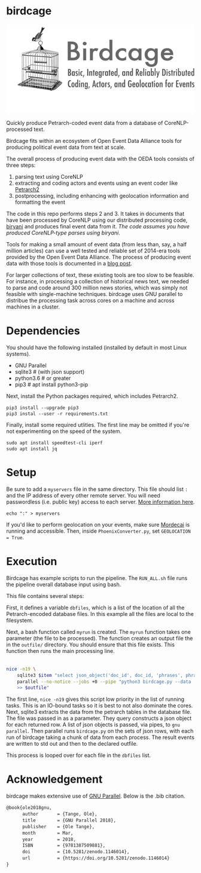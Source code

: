 # birdcage

![](birdcage.png)

Quickly produce Petrarch-coded event data from a database of CoreNLP-processed
text.

Birdcage fits within an ecosystem of Open Event Data Alliance tools for
producing political event data from text at scale.

The overall process of producing event data with the OEDA tools consists of three steps:

1. parsing text using CoreNLP
2. extracting and coding actors and events using an event coder like [Petrarch2](https://github.com/openeventdata/petrarch2)
3. postprocessing, including enhancing with geolocation information and
   formatting the event

The code in this repo performs steps 2 and 3. It takes in documents that have
been processed by CoreNLP using our distributed processing code,
[biryani](https://github.com/oudalab/biryani) and produces final event data
from it. *The code assumes you have produced CoreNLP-type parses using
biryani*.

Tools for making a small amount of event data (from less than, say, a half
million articles) can use a well tested and reliable set of 2014-era tools
provided by the Open Event Data Alliance. The process of producing event data
with those tools is documented in a [blog
post](https://andrewhalterman.com/2017/05/08/making-event-data-from-scratch-a-step-by-step-guide/). 

For larger collections of text, these existing tools are too slow to be
feasible. For instance, in processing a collection of historical news text, we
needed to parse and code around 300 million news stories, which was simply not
feasible with single-machine techniques. birdcage uses GNU parallel to
distribue the processing task across cores on a machine and across machines in
a cluster.

# Dependencies

You should have the following installed (installed by default in most Linux
systems).

- GNU Parallel
- sqlite3 # (with json support)
- python3.6 # or greater
- pip3 # apt install python3-pip

Next, install the Python packages required, which includes Petrarch2.

```
pip3 install --upgrade pip3
pip3 instal --user -r requirements.txt
```

Finally, install some required utlities. The first line may be omitted if
you're not experimenting on the speed of the system.

```
sudo apt install speedtest-cli iperf
sudo apt install jq
```

# Setup


Be sure to add a `myservers` file in the same directory. This file should list
`:` and the IP address of every other remote server. You will need passwordless
(i.e. public key) access to each server. [More information
here](https://www.gnu.org/software/parallel/man.html#EXAMPLE:-Using-remote-computers).

```
echo ":" > myservers
```

If you'd like to perform geolocation on your events, make sure
[Mordecai](https://github.com/openeventdata/mordecai) is running and
accessible. Then, inside `PhoenixConverter.py`, set `GEOLOCATION = True`.


# Execution

Birdcage has example scripts to run the pipeline.
The `RUN_ALL.sh` file runs the pipeline overall database input using bash.

This file contains several steps:

First, it defines a variable `dbfiles`, which is a list of the location of all the
Petrarch-encoded database files. In this example all the files are local to the
filesystem.

Next, a bash function called `myrun` is created. The `myrun` function takes one
parameter (the file to be processed). The function creates an output file the
in the `outfile/` directory. You should ensure that this file exists. This
function then runs the main processing line.

```bash

nice -n19 \
    sqlite3 $item "select json_object('doc_id', doc_id, 'phrases', phrases, 'mongo_id', mongo_id, 'date', date) from petrarch_table" |\
    parallel --no-notice --jobs +0 --pipe "python3 birdcage.py --data '-' \
    >> $outfile"
```

The first line, `nice -n19` gives this script low priority in the list of
running tasks. This is an IO-bound tasks so it is best to not also dominate the
cores. Next, sqlite3 extracts the data from the petrarch tables in the database
file. The file was passed in as a parameter. They query constructs a json
object for each returned row. A list of json objects is passed, via pipes, to
`gnu parallel`. Then parallel runs `birdcage.py` on the sets of json rows, with each
run of birdcage taking a chunk of data from each process. The result events
are written to std out and then to the declared outfile.

This process is looped over for each file in the `dbfiles` list. 

# Acknowledgement 

birdcage makes extensive use of [GNU Parallel](https://www.gnu.org/software/parallel/). Below is the .bib citation.

```latex
@book{ole2018gnu,
      author       = {Tange, Ole},
      title        = {GNU Parallel 2018},
      publisher    = {Ole Tange},
      month        = Mar,
      year         = 2018,
      ISBN         = {9781387509881},
      doi          = {10.5281/zenodo.1146014},
      url          = {https://doi.org/10.5281/zenodo.1146014}
}
```
